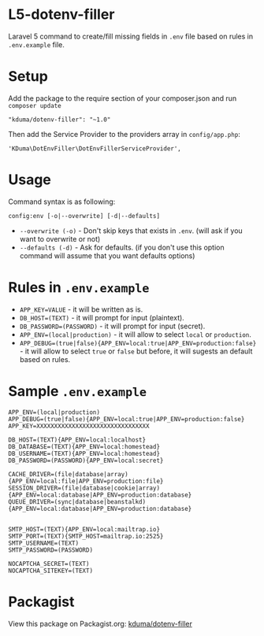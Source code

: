 # L5-dotenv-filler
Laravel 5 command to create/fill missing  fields in `.env` file based on rules in `.env.example` file.

# Setup
Add the package to the require section of your composer.json and run `composer update`

    "kduma/dotenv-filler": "~1.0"

Then add the Service Provider to the providers array in `config/app.php`:

    'KDuma\DotEnvFiller\DotEnvFillerServiceProvider',


# Usage

Command syntax is as following:

    config:env [-o|--overwrite] [-d|--defaults]
    
- `--overwrite (-o)` - Don't skip keys that exists in `.env`. (will ask if you want to overwrite or not)
- `--defaults (-d)` - Ask for defaults. (if you don't use this option command will assume that you want defaults options)
       
        

# Rules in `.env.example`

- `APP_KEY=VALUE` - it will be written as is.
- `DB_HOST=(TEXT)` - it will prompt for input (plaintext).
- `DB_PASSWORD=(PASSWORD)` - it will prompt for input (secret).
- `APP_ENV=(local|production)` - it will allow to select `local` or `production`.
- `APP_DEBUG=(true|false){APP_ENV=local:true|APP_ENV=production:false}` - it will allow to select `true` or `false` but before, it will sugests an default based on rules.


# Sample `.env.example`

    APP_ENV=(local|production)
    APP_DEBUG=(true|false){APP_ENV=local:true|APP_ENV=production:false}
    APP_KEY=XXXXXXXXXXXXXXXXXXXXXXXXXXXXXXXX
    
    DB_HOST=(TEXT){APP_ENV=local:localhost}
    DB_DATABASE=(TEXT){APP_ENV=local:homestead}
    DB_USERNAME=(TEXT){APP_ENV=local:homestead}
    DB_PASSWORD=(PASSWORD){APP_ENV=local:secret}
    
    CACHE_DRIVER=(file|database|array){APP_ENV=local:file|APP_ENV=production:file}
    SESSION_DRIVER=(file|database|cookie|array){APP_ENV=local:database|APP_ENV=production:database}
    QUEUE_DRIVER=(sync|database|beanstalkd){APP_ENV=local:database|APP_ENV=production:database}
    
    
    SMTP_HOST=(TEXT){APP_ENV=local:mailtrap.io}
    SMTP_PORT=(TEXT){SMTP_HOST=mailtrap.io:2525}
    SMTP_USERNAME=(TEXT)
    SMTP_PASSWORD=(PASSWORD)
    
    NOCAPTCHA_SECRET=(TEXT)
    NOCAPTCHA_SITEKEY=(TEXT)

# Packagist
View this package on Packagist.org: [kduma/dotenv-filler](https://packagist.org/packages/kduma/dotenv-filler)